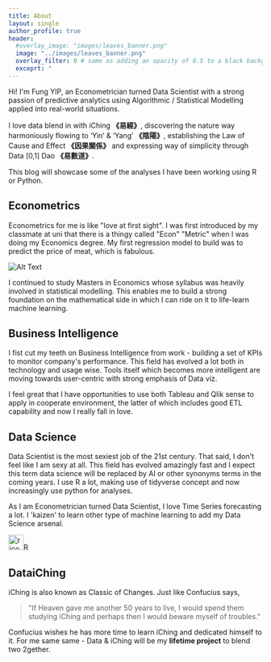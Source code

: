 ```yaml
---
title: About
layout: single
author_profile: true
header:
  #overlay_image: "images/leaves_banner.png"
  image: "../images/leaves_banner.png"
  overlay_filter: 0 # same as adding an opacity of 0.5 to a black background
  exceprt: "                                                                               "                                                          
---
```

Hi! I'm Fung YIP, an Econometrician turned Data Scientist with a strong passion of predictive analytics using Algorithmic / Statistical Modelling applied into real-world situations.

I love data blend in with iChing **《易經》**, discovering the nature way harmoniously flowing to ‘Yin’ & ‘Yang’ **《陰陽》**, establishing the Law of Cause and Effect **《因果關係》** and
expressing way of simplicity through Data [0,1] Dao **《易數道》**.

This blog will showcase some of the analyses I have been working using R or Python.

## Econometrics

Econometrics for me is like "love at first sight". I was first introduced by my classmate at uni that there is a thingy called "Econ" "Metric" when I was doing my Economics degree. My first regression model to build was to predict the price of meat, which is fabulous.

![Alt Text](https://imgs.xkcd.com/comics/machine_learning.png)

I continued to study Masters in Economics whose syllabus was heavily involved in statistical modelling. This enables me to build a strong foundation on the mathematical side in which I can ride on it to life-learn machine learning.

## Business Intelligence

I fist cut my teeth on Business Intelligence from work - building a set of KPIs to monitor company's performance. This field has evolved a lot both in technology and usage wise. Tools itself which becomes more intelligent are moving towards user-centric with strong emphasis of Data viz.

I feel great that I have opportunities to use both Tableau and Qlik sense to apply in cooperate environment, the latter of which includes good ETL capability and now I really fall in love.

## Data Science
Data Scientist is the most sexiest job of the 21st century. That said, I don't feel like I am sexy at all. This field has evolved amazingly fast and I expect this term data science will be replaced by AI or other synonyms terms in the coming years. I use R a lot, making use of tidyverse concept and now increasingly use python for analyses.

 As I am Econometrician turned Data Scientist, I love Time Series forecasting a lot. I 'kaizen' to learn other type of machine learning to add my Data Science arsenal.

<img class="inline-icon" src="../images/logo/r.png" width="30" alt="r icon" title="R"><span class='salient'>R</span>

## DataiChing
 iChing is also known as Classic of Changes.  Just like Confucius says,
 >"If Heaven gave me another 50 years to live, I would spend them studying iChing and perhaps then I would beware myself of troubles."

 Confucius wishes he has more time to learn iChing and dedicated himself to it.
 For me same same - Data & iChing will be my **lifetime project** to blend two 2gether.

<!-- ### Digital Analytics

Digital Analytics has gained popularity as O2O took off. When I was in newspaper industry which needs to keep track of users online behavior and consumption. I 'kaizen' to learn how to track an app usage, attempting to understand the whole online ecosystem. Google Analytics is the main tool I use for digital  for tracking analyses
--->
